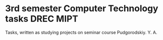 # 3rd semester Computer Technology tasks DREC MIPT
Tasks, written as studying projects on seminar course Pudgorodskiy. Y. A.

